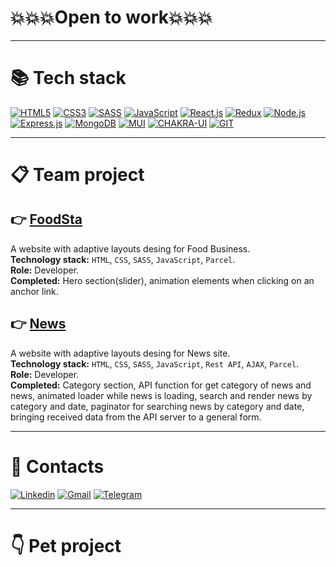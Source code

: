 # 💥💥💥Open to work💥💥💥

---

# 📚 Tech stack 

[![HTML5](https://img.shields.io/badge/HTML5-E34F26?style=for-the-badge&logo=html5&logoColor=white)](#)
[![CSS3](https://img.shields.io/badge/CSS3-1572B6?style=for-the-badge&logo=css3&logoColor=white)](#)
[![SASS](https://img.shields.io/badge/Sass-CC6699?style=for-the-badge&logo=sass&logoColor=white)](#)
[![JavaScript](https://img.shields.io/badge/JavaScript-323330?style=for-the-badge&logo=javascript&logoColor=F7DF1E)](#)
[![React.js](https://img.shields.io/badge/React-20232A?style=for-the-badge&logo=react&logoColor=61DAFB)](#)
[![Redux](https://img.shields.io/badge/Redux-593D88?style=for-the-badge&logo=redux&logoColor=white)](#)
[![Node.js](https://img.shields.io/badge/Node.js-339933?style=for-the-badge&logo=nodedotjs&logoColor=white)](#)
[![Express.js](https://img.shields.io/badge/Express.js-000000?style=for-the-badge&logo=express&logoColor=white)](#)
[![MongoDB](https://img.shields.io/badge/MongoDB-4EA94B?style=for-the-badge&logo=mongodb&logoColor=white)](#)
[![MUI](https://img.shields.io/badge/Material%20UI-007FFF?style=for-the-badge&logo=mui&logoColor=white)](#)
[![CHAKRA-UI](https://shields.io/badge/chakra--ui-black?logo=chakraui&style=for-the-badge)](#)
[![GIT](https://img.shields.io/badge/GIT-E44C30?style=for-the-badge&logo=git&logoColor=white)](#)

---

# 📋 Team project
## 👉 [FoodSta](https://github.com/serhii-vasylenko/team16-project)

A website with adaptive layouts desing for Food Business.  
**Technology stack:** `HTML`, `CSS`, `SASS`, `JavaScript`, `Parcel`.  
**Role:** Developer.  
**Completed:** Hero section(slider), animation elements when clicking on an anchor link.

## 👉 [News](https://github.com/serhii-vasylenko/news-app-team12)

A website with adaptive layouts desing for News site.  
**Technology stack:** `HTML`, `CSS`, `SASS`, `JavaScript`, `Rest API`, `AJAX`, `Parcel`.  
**Role:** Developer.  
**Completed:** Category section, API function for get category of news and news, animated loader while news is loading, search and render news by category and date, paginator for searching news by category and date, bringing received data from the API server to a general form.

---

# 📖 Contacts 

[![Linkedin](https://img.shields.io/badge/LinkedIn-0077B5?style=for-the-badge&logo=linkedin&logoColor=white)](https://www.linkedin.com/in/popov-ds/)
[![Gmail](https://img.shields.io/badge/Gmail-D14836?style=for-the-badge&logo=gmail&logoColor=white)](mailto:x6uhrox@gmail.com)
[![Telegram](https://img.shields.io/badge/Telegram-2CA5E0?style=for-the-badge&logo=telegram&logoColor=white)](https://t.me/daniil_popov0809)

---

# 👇 Pet project